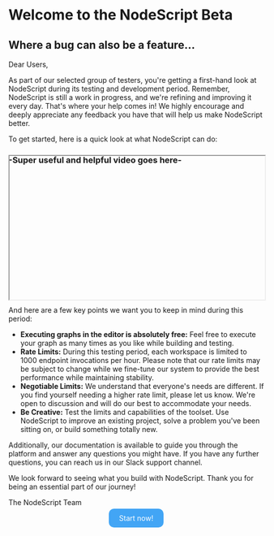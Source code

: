 
# Welcome to the NodeScript Beta
## Where a bug can also be a feature...

Dear Users,

As part of our selected group of testers, you're getting a first-hand look at NodeScript during its testing and development period. Remember, NodeScript is still a work in progress, and we're refining and improving it every day. That's where your help comes in! We highly encourage and deeply appreciate any feedback you have that will help us make NodeScript better.

To get started, here is a quick look at what NodeScript can do:
<div style="width: 100%; height: 0; padding-bottom: 56.25%; position: relative;">
    <iframe style="position: absolute; top: 0; left: 0; width: 100%; height: 100%;" src="" frameborder="3" allowfullscreen>
    </iframe>

### -Super useful and helpful video goes here-
  
</div>

And here are a few key points we want you to keep in mind during this period:
* **Executing graphs in the editor is absolutely free:** Feel free to execute your graph as many times as you like while building and testing.
* **Rate Limits:** During this testing period, each workspace is limited to 1000 endpoint invocations per hour. Please note that our rate limits may be subject to change while we fine-tune our system to provide the best performance while maintaining stability.
* **Negotiable Limits:** We understand that everyone's needs are different. If you find yourself needing a higher rate limit, please let us know. We're open to discussion and will do our best to accommodate your needs.
* **Be Creative:** Test the limits and capabilities of the toolset. Use NodeScript to improve an existing project, solve a problem you've been sitting on, or build something totally new.

Additionally, our documentation is available to guide you through the platform and answer any questions you might have. If you have any further questions, you can reach us in our Slack support channel.

We look forward to seeing what you build with NodeScript. Thank you for being an essential part of our journey!

The NodeScript Team

<div style="text-align: center;">
    <a href="https://nodescript.dev" style="background-color: #42A5F5; color: white; padding: 10px 20px; text-decoration: none; border-radius: 10px;">Start now!</a>
</div>





